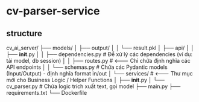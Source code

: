 # cv-parser-service

## structure
cv_ai_server/
├── models/
│   ├── output/
│   │   └── result.pkl
│   ├── api/
│   │   ├── __init__.py
│   │   ├── dependencies.py # Để xử lý các dependencies (ví dụ: tải model, db session)
│   │   ├── routes.py       # <--- Chỉ chứa định nghĩa các API endpoints
│   │   └── schemas.py      # Chứa các Pydantic models (Input/Output) - định nghĩa format in/out
│   └── services/           # <--- Thư mục mới cho Business Logic / Helper Functions
│       ├── __init__.py
│       └── cv_parser.py    # Chứa logic trích xuất text, gọi model
├── main.py
├── requirements.txt
└── Dockerfile